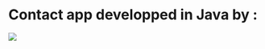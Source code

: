 # Contact app developped in Java by :

<a href = "https://github.com/Tanu-N-Prabhu/Python/graphs/contributors">
  <img src = "https://contrib.rocks/image?repo = hugodemenez/ContactApp"/>
</a>

